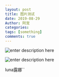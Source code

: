 ```yaml
---
layout: post
title: 图片测试
date: 2019-08-29
Author: 阿宠
categories: 
tags: [something]
comments: true
--- 
```

![enter description here](http://pwzb0zceh.bkt.clouddn.com/xsj/bf0b984431fde014debb3ac64c20480d.jpeg)
<!--more-->
![enter description here](http://pwzb0zceh.bkt.clouddn.com/xsj/eff16189294b21f1cc9a24108271cfef.gif)

luna露娜``
